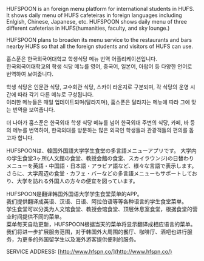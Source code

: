 HUFSPOON is an foreign menu platform for international students in HUFS.  
It shows daily menu of HUFS cafeteiras in foreign languages including Enlgish, Chinese, Japanese, etc. HUFSPOON shows daily menu of three different cafeterias in HUFS(humanities, faculty, and sky lounge.)  
  
HUFSPOON plans to broaden its menu service to the restaurants and bars nearby HUFS so that all the foreign students and visitors of HUFS can use.  
  
훕스푼은 한국외국어대학교 학생식당 메뉴 번역 어플리케이션입니다.  
한국외국어대학교의 학생 식당 메뉴를 영어, 중국어, 일본어, 아랍어 등 다양한 언어로 번역하여 보여줍니다.  
  
학생 식당은 인문관 식당, 교수회관 식당, 스카이 라운지로 구분되며, 각 식당의 운영 시간에 따라 각기 다른 메뉴로 구성됩니다.  
이러한 메뉴들은 매일 업데이트되며(달라지며), 훕스푼은 달라지는 메뉴에 따라 그에 맞는 번역을 보여줍니다.  
  
더 나아가 훕스푼은 한국외대 학생 식당 메뉴를 넘어 한국외대 주변의 식당, 카페, 바 등의 메뉴를 번역하여, 한국외대를 방문하는 많은 외국인 학생들과 관광객들의 편의를 돕고자 합니다.  

HUFSPOONは、韓国外国語大学学生食堂の多言語メニューアプリです。 
大学内の学生食堂3ヶ所(人文館の食堂、教授会館の食堂、スカイラウンジ)の日替わりメニューを英語・中国語・日本語・アラビア語など、様々な言語で表示します。 
さらに、大学周辺の食堂・カフェ・バーなどの多言語メニューもサポートしており、大学を訪れる外国人の方々の便宜を図っています。 
  
HUFSPOON是翻译韩国外国语大学学生食堂菜单的APP。  
我们提供翻译成英语、汉语、日语、阿拉伯语等等各种语言的学生食堂菜单。  
学生食堂可以分类为人文馆食堂、教授会馆食堂、顶层休息室食堂，根据食堂的营业时间提供不同的菜单。  
菜单每天自动更新，HUFSPOON根据当天的菜单将显示翻译成相应语言的菜单。  
我们将进一步扩展服务范围，对于韩国外大周围的餐厅、咖啡厅、酒吧也进行服务，为更多的外国留学生以及海外游客提供便利的服务。 
  
SERVICE ADDRESS: [http://www.hfspn.co/](http://www.hfspn.co/)